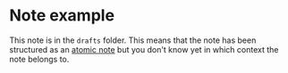 # Note example

This note is in the `drafts` folder. This means that the note has been structured as an [atomic note](../notes/atomic-notes.md) but you don't know yet in which context the note belongs to.
